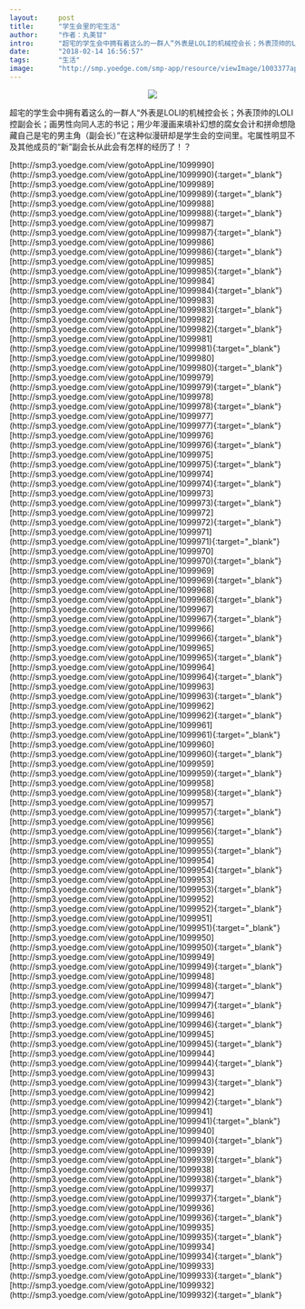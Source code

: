 ```yaml
---
layout:     post
title:      "学生会里的宅生活"
author:     "作者：丸美甘"
intro:      "超宅的学生会中拥有着这么的一群人“外表是LOLI的机械控会长；外表顶帅的LOLI控副会长；画男性向同人志的书记；用少年漫画来填补幻想的腐女会计和拼命想隐藏自己是宅的男主角（副会长）”在这种似漫研却是学生会的空间里。宅属性明显不及其他成员的“新”副会长从此会有怎样的经历了！？"
date:       "2018-02-14 16:56:57"
tags:       "生活"
image:      "http://smp.yoedge.com/smp-app/resource/viewImage/1003377appline.png"
---
```

<div style="text-align: center">
<p><img src="http://smp.yoedge.com/smp-app/resource/viewImage/1003377appline.png"/></p>
</div>
<p class="post-meta">
<span>超宅的学生会中拥有着这么的一群人“外表是LOLI的机械控会长；外表顶帅的LOLI控副会长；画男性向同人志的书记；用少年漫画来填补幻想的腐女会计和拼命想隐藏自己是宅的男主角（副会长）”在这种似漫研却是学生会的空间里。宅属性明显不及其他成员的“新”副会长从此会有怎样的经历了！？</span>
</p>
[http://smp3.yoedge.com/view/gotoAppLine/1099990](http://smp3.yoedge.com/view/gotoAppLine/1099990){:target="_blank"}
[http://smp3.yoedge.com/view/gotoAppLine/1099989](http://smp3.yoedge.com/view/gotoAppLine/1099989){:target="_blank"}
[http://smp3.yoedge.com/view/gotoAppLine/1099988](http://smp3.yoedge.com/view/gotoAppLine/1099988){:target="_blank"}
[http://smp3.yoedge.com/view/gotoAppLine/1099987](http://smp3.yoedge.com/view/gotoAppLine/1099987){:target="_blank"}
[http://smp3.yoedge.com/view/gotoAppLine/1099986](http://smp3.yoedge.com/view/gotoAppLine/1099986){:target="_blank"}
[http://smp3.yoedge.com/view/gotoAppLine/1099985](http://smp3.yoedge.com/view/gotoAppLine/1099985){:target="_blank"}
[http://smp3.yoedge.com/view/gotoAppLine/1099984](http://smp3.yoedge.com/view/gotoAppLine/1099984){:target="_blank"}
[http://smp3.yoedge.com/view/gotoAppLine/1099983](http://smp3.yoedge.com/view/gotoAppLine/1099983){:target="_blank"}
[http://smp3.yoedge.com/view/gotoAppLine/1099982](http://smp3.yoedge.com/view/gotoAppLine/1099982){:target="_blank"}
[http://smp3.yoedge.com/view/gotoAppLine/1099981](http://smp3.yoedge.com/view/gotoAppLine/1099981){:target="_blank"}
[http://smp3.yoedge.com/view/gotoAppLine/1099980](http://smp3.yoedge.com/view/gotoAppLine/1099980){:target="_blank"}
[http://smp3.yoedge.com/view/gotoAppLine/1099979](http://smp3.yoedge.com/view/gotoAppLine/1099979){:target="_blank"}
[http://smp3.yoedge.com/view/gotoAppLine/1099978](http://smp3.yoedge.com/view/gotoAppLine/1099978){:target="_blank"}
[http://smp3.yoedge.com/view/gotoAppLine/1099977](http://smp3.yoedge.com/view/gotoAppLine/1099977){:target="_blank"}
[http://smp3.yoedge.com/view/gotoAppLine/1099976](http://smp3.yoedge.com/view/gotoAppLine/1099976){:target="_blank"}
[http://smp3.yoedge.com/view/gotoAppLine/1099975](http://smp3.yoedge.com/view/gotoAppLine/1099975){:target="_blank"}
[http://smp3.yoedge.com/view/gotoAppLine/1099974](http://smp3.yoedge.com/view/gotoAppLine/1099974){:target="_blank"}
[http://smp3.yoedge.com/view/gotoAppLine/1099973](http://smp3.yoedge.com/view/gotoAppLine/1099973){:target="_blank"}
[http://smp3.yoedge.com/view/gotoAppLine/1099972](http://smp3.yoedge.com/view/gotoAppLine/1099972){:target="_blank"}
[http://smp3.yoedge.com/view/gotoAppLine/1099971](http://smp3.yoedge.com/view/gotoAppLine/1099971){:target="_blank"}
[http://smp3.yoedge.com/view/gotoAppLine/1099970](http://smp3.yoedge.com/view/gotoAppLine/1099970){:target="_blank"}
[http://smp3.yoedge.com/view/gotoAppLine/1099969](http://smp3.yoedge.com/view/gotoAppLine/1099969){:target="_blank"}
[http://smp3.yoedge.com/view/gotoAppLine/1099968](http://smp3.yoedge.com/view/gotoAppLine/1099968){:target="_blank"}
[http://smp3.yoedge.com/view/gotoAppLine/1099967](http://smp3.yoedge.com/view/gotoAppLine/1099967){:target="_blank"}
[http://smp3.yoedge.com/view/gotoAppLine/1099966](http://smp3.yoedge.com/view/gotoAppLine/1099966){:target="_blank"}
[http://smp3.yoedge.com/view/gotoAppLine/1099965](http://smp3.yoedge.com/view/gotoAppLine/1099965){:target="_blank"}
[http://smp3.yoedge.com/view/gotoAppLine/1099964](http://smp3.yoedge.com/view/gotoAppLine/1099964){:target="_blank"}
[http://smp3.yoedge.com/view/gotoAppLine/1099963](http://smp3.yoedge.com/view/gotoAppLine/1099963){:target="_blank"}
[http://smp3.yoedge.com/view/gotoAppLine/1099962](http://smp3.yoedge.com/view/gotoAppLine/1099962){:target="_blank"}
[http://smp3.yoedge.com/view/gotoAppLine/1099961](http://smp3.yoedge.com/view/gotoAppLine/1099961){:target="_blank"}
[http://smp3.yoedge.com/view/gotoAppLine/1099960](http://smp3.yoedge.com/view/gotoAppLine/1099960){:target="_blank"}
[http://smp3.yoedge.com/view/gotoAppLine/1099959](http://smp3.yoedge.com/view/gotoAppLine/1099959){:target="_blank"}
[http://smp3.yoedge.com/view/gotoAppLine/1099958](http://smp3.yoedge.com/view/gotoAppLine/1099958){:target="_blank"}
[http://smp3.yoedge.com/view/gotoAppLine/1099957](http://smp3.yoedge.com/view/gotoAppLine/1099957){:target="_blank"}
[http://smp3.yoedge.com/view/gotoAppLine/1099956](http://smp3.yoedge.com/view/gotoAppLine/1099956){:target="_blank"}
[http://smp3.yoedge.com/view/gotoAppLine/1099955](http://smp3.yoedge.com/view/gotoAppLine/1099955){:target="_blank"}
[http://smp3.yoedge.com/view/gotoAppLine/1099954](http://smp3.yoedge.com/view/gotoAppLine/1099954){:target="_blank"}
[http://smp3.yoedge.com/view/gotoAppLine/1099953](http://smp3.yoedge.com/view/gotoAppLine/1099953){:target="_blank"}
[http://smp3.yoedge.com/view/gotoAppLine/1099952](http://smp3.yoedge.com/view/gotoAppLine/1099952){:target="_blank"}
[http://smp3.yoedge.com/view/gotoAppLine/1099951](http://smp3.yoedge.com/view/gotoAppLine/1099951){:target="_blank"}
[http://smp3.yoedge.com/view/gotoAppLine/1099950](http://smp3.yoedge.com/view/gotoAppLine/1099950){:target="_blank"}
[http://smp3.yoedge.com/view/gotoAppLine/1099949](http://smp3.yoedge.com/view/gotoAppLine/1099949){:target="_blank"}
[http://smp3.yoedge.com/view/gotoAppLine/1099948](http://smp3.yoedge.com/view/gotoAppLine/1099948){:target="_blank"}
[http://smp3.yoedge.com/view/gotoAppLine/1099947](http://smp3.yoedge.com/view/gotoAppLine/1099947){:target="_blank"}
[http://smp3.yoedge.com/view/gotoAppLine/1099946](http://smp3.yoedge.com/view/gotoAppLine/1099946){:target="_blank"}
[http://smp3.yoedge.com/view/gotoAppLine/1099945](http://smp3.yoedge.com/view/gotoAppLine/1099945){:target="_blank"}
[http://smp3.yoedge.com/view/gotoAppLine/1099944](http://smp3.yoedge.com/view/gotoAppLine/1099944){:target="_blank"}
[http://smp3.yoedge.com/view/gotoAppLine/1099943](http://smp3.yoedge.com/view/gotoAppLine/1099943){:target="_blank"}
[http://smp3.yoedge.com/view/gotoAppLine/1099942](http://smp3.yoedge.com/view/gotoAppLine/1099942){:target="_blank"}
[http://smp3.yoedge.com/view/gotoAppLine/1099941](http://smp3.yoedge.com/view/gotoAppLine/1099941){:target="_blank"}
[http://smp3.yoedge.com/view/gotoAppLine/1099940](http://smp3.yoedge.com/view/gotoAppLine/1099940){:target="_blank"}
[http://smp3.yoedge.com/view/gotoAppLine/1099939](http://smp3.yoedge.com/view/gotoAppLine/1099939){:target="_blank"}
[http://smp3.yoedge.com/view/gotoAppLine/1099938](http://smp3.yoedge.com/view/gotoAppLine/1099938){:target="_blank"}
[http://smp3.yoedge.com/view/gotoAppLine/1099937](http://smp3.yoedge.com/view/gotoAppLine/1099937){:target="_blank"}
[http://smp3.yoedge.com/view/gotoAppLine/1099936](http://smp3.yoedge.com/view/gotoAppLine/1099936){:target="_blank"}
[http://smp3.yoedge.com/view/gotoAppLine/1099935](http://smp3.yoedge.com/view/gotoAppLine/1099935){:target="_blank"}
[http://smp3.yoedge.com/view/gotoAppLine/1099934](http://smp3.yoedge.com/view/gotoAppLine/1099934){:target="_blank"}
[http://smp3.yoedge.com/view/gotoAppLine/1099933](http://smp3.yoedge.com/view/gotoAppLine/1099933){:target="_blank"}
[http://smp3.yoedge.com/view/gotoAppLine/1099932](http://smp3.yoedge.com/view/gotoAppLine/1099932){:target="_blank"}


